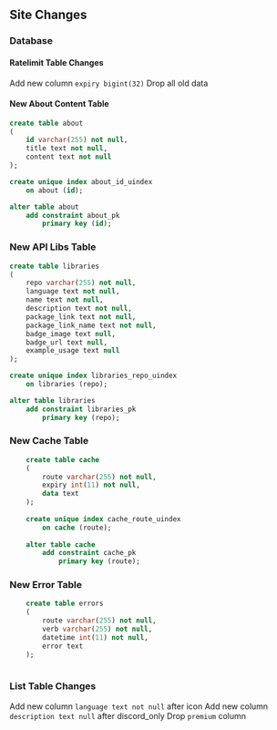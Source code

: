 ## Site Changes

### Database

#### Ratelimit Table Changes

Add new column `expiry bigint(32)`
Drop all old data

#### New About Content Table

```sql
create table about
(
	id varchar(255) not null,
	title text not null,
	content text not null
);

create unique index about_id_uindex
	on about (id);

alter table about
	add constraint about_pk
		primary key (id);
```

### New API Libs Table

```sql
create table libraries
(
	repo varchar(255) not null,
	language text not null,
	name text not null,
	description text not null,
	package_link text not null,
	package_link_name text not null,
	badge_image text null,
	badge_url text null,
	example_usage text null
);

create unique index libraries_repo_uindex
	on libraries (repo);

alter table libraries
	add constraint libraries_pk
		primary key (repo);
```

### New Cache Table

```sql
    create table cache
    (
        route varchar(255) not null,
        expiry int(11) not null,
        data text
    );
    
    create unique index cache_route_uindex
        on cache (route);
    
    alter table cache
        add constraint cache_pk
            primary key (route);
```

### New Error Table
```sql
    create table errors
    (
        route varchar(255) not null,
        verb varchar(255) not null,
        datetime int(11) not null,
        error text
    );
   
```
### List Table Changes

Add new column `language text not null` after icon
Add new column `description text null` after discord_only
Drop `premium` column
